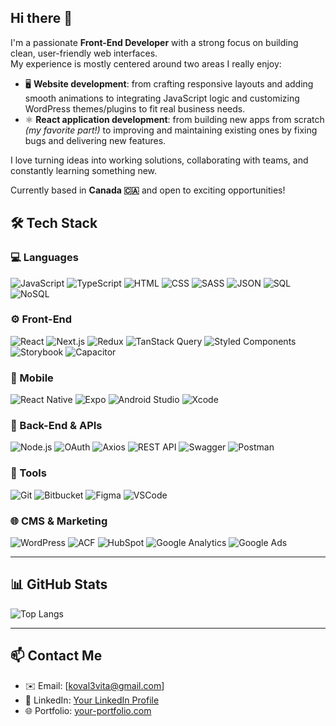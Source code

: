 ## Hi there 👋

I'm a passionate **Front-End Developer** with a strong focus on building clean, user-friendly web interfaces.  
My experience is mostly centered around two areas I really enjoy:

- 🖥️ **Website development**: from crafting responsive layouts and adding smooth animations to integrating JavaScript logic and customizing WordPress themes/plugins to fit real business needs.
- ⚛️ **React application development**: from building new apps from scratch *(my favorite part!)* to improving and maintaining existing ones by fixing bugs and delivering new features.

I love turning ideas into working solutions, collaborating with teams, and constantly learning something new.  

Currently based in **Canada 🇨🇦** and open to exciting opportunities!

## 🛠 Tech Stack

### 💻 Languages
![JavaScript](https://img.shields.io/badge/-JavaScript-F7DF1E?style=flat&logo=javascript&logoColor=000)
![TypeScript](https://img.shields.io/badge/-TypeScript-3178C6?style=flat&logo=typescript&logoColor=fff)
![HTML](https://img.shields.io/badge/-HTML5-E34F26?style=flat&logo=html5&logoColor=fff)
![CSS](https://img.shields.io/badge/-CSS3-1572B6?style=flat&logo=css3&logoColor=fff)
![SASS](https://img.shields.io/badge/-SASS-CC6699?style=flat&logo=sass&logoColor=fff)
![JSON](https://img.shields.io/badge/-JSON-000000?style=flat&logo=json&logoColor=fff)
![SQL](https://img.shields.io/badge/-SQL-4479A1?style=flat&logo=mysql&logoColor=fff)
![NoSQL](https://img.shields.io/badge/-NoSQL-4DB33D?style=flat&logo=mongodb&logoColor=fff)

### ⚙️ Front-End
![React](https://img.shields.io/badge/-React-61DAFB?style=flat&logo=react&logoColor=000)
![Next.js](https://img.shields.io/badge/-Next.js-000000?style=flat&logo=nextdotjs&logoColor=fff)
![Redux](https://img.shields.io/badge/-Redux-764ABC?style=flat&logo=redux&logoColor=fff)
![TanStack Query](https://img.shields.io/badge/-TanStack%20Query-FF4154?style=flat&logo=reactquery&logoColor=fff)
![Styled Components](https://img.shields.io/badge/-Styled--Components-DB7093?style=flat&logo=styled-components&logoColor=fff)
![Storybook](https://img.shields.io/badge/-Storybook-FF4785?style=flat&logo=storybook&logoColor=fff)
![Capacitor](https://img.shields.io/badge/-PWA%20(Capacitor)-119EFF?style=flat&logo=capacitor&logoColor=fff)

### 📱 Mobile
![React Native](https://img.shields.io/badge/-React%20Native-61DAFB?style=flat&logo=react&logoColor=000)
![Expo](https://img.shields.io/badge/-Expo-000020?style=flat&logo=expo&logoColor=fff)
![Android Studio](https://img.shields.io/badge/-Android%20Studio-3DDC84?style=flat&logo=android-studio&logoColor=fff)
![Xcode](https://img.shields.io/badge/-Xcode-1575F9?style=flat&logo=xcode&logoColor=fff)

### 🧪 Back-End & APIs
![Node.js](https://img.shields.io/badge/-Node.js-339933?style=flat&logo=nodedotjs&logoColor=fff)
![OAuth](https://img.shields.io/badge/-OAuth-3C8CBE?style=flat&logo=oauth&logoColor=fff)
![Axios](https://img.shields.io/badge/-Axios-5A29E4?style=flat&logo=axios&logoColor=fff)
![REST API](https://img.shields.io/badge/-REST%20API-000000?style=flat&logo=apachespark&logoColor=fff)
![Swagger](https://img.shields.io/badge/-Swagger-85EA2D?style=flat&logo=swagger&logoColor=000)
![Postman](https://img.shields.io/badge/-Postman-FF6C37?style=flat&logo=postman&logoColor=fff)

### 🧰 Tools
![Git](https://img.shields.io/badge/-Git-F05032?style=flat&logo=git&logoColor=fff)
![Bitbucket](https://img.shields.io/badge/-Bitbucket-0052CC?style=flat&logo=bitbucket&logoColor=fff)
![Figma](https://img.shields.io/badge/-Figma-F24E1E?style=flat&logo=figma&logoColor=fff)
![VSCode](https://img.shields.io/badge/-VS%20Code-007ACC?style=flat&logo=visualstudiocode&logoColor=fff)

### 🌐 CMS & Marketing
![WordPress](https://img.shields.io/badge/-WordPress-21759B?style=flat&logo=wordpress&logoColor=fff)
![ACF](https://img.shields.io/badge/-ACF-00C7B7?style=flat&logo=wordpress&logoColor=fff)
![HubSpot](https://img.shields.io/badge/-HubSpot-FF7A59?style=flat&logo=hubspot&logoColor=fff)
![Google Analytics](https://img.shields.io/badge/-Google%20Analytics-E37400?style=flat&logo=googleanalytics&logoColor=fff)
![Google Ads](https://img.shields.io/badge/-Google%20Ads-4285F4?style=flat&logo=googleads&logoColor=fff)

---

## 📊 GitHub Stats
![Top Langs](https://github-readme-stats.vercel.app/api/top-langs/?username=VitaKoval&layout=compact&theme=radical)

---

## 📫 Contact Me

- ✉️ Email: [koval3vita@gmail.com]
- 💼 LinkedIn: [Your LinkedIn Profile](www.linkedin.com/in/vita-koval-dev)
- 🌐 Portfolio: [your-portfolio.com](https://your-portfolio.com)


